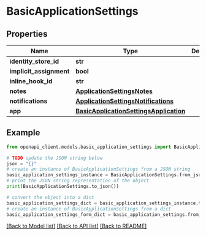 # BasicApplicationSettings


## Properties

Name | Type | Description | Notes
------------ | ------------- | ------------- | -------------
**identity_store_id** | **str** |  | [optional] 
**implicit_assignment** | **bool** |  | [optional] 
**inline_hook_id** | **str** |  | [optional] 
**notes** | [**ApplicationSettingsNotes**](ApplicationSettingsNotes.md) |  | [optional] 
**notifications** | [**ApplicationSettingsNotifications**](ApplicationSettingsNotifications.md) |  | [optional] 
**app** | [**BasicApplicationSettingsApplication**](BasicApplicationSettingsApplication.md) |  | [optional] 

## Example

```python
from openapi_client.models.basic_application_settings import BasicApplicationSettings

# TODO update the JSON string below
json = "{}"
# create an instance of BasicApplicationSettings from a JSON string
basic_application_settings_instance = BasicApplicationSettings.from_json(json)
# print the JSON string representation of the object
print(BasicApplicationSettings.to_json())

# convert the object into a dict
basic_application_settings_dict = basic_application_settings_instance.to_dict()
# create an instance of BasicApplicationSettings from a dict
basic_application_settings_form_dict = basic_application_settings.from_dict(basic_application_settings_dict)
```
[[Back to Model list]](../README.md#documentation-for-models) [[Back to API list]](../README.md#documentation-for-api-endpoints) [[Back to README]](../README.md)


